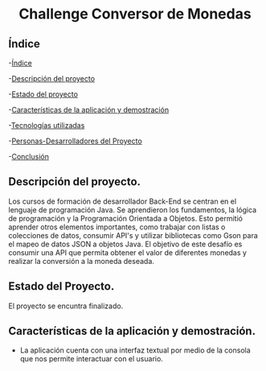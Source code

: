 <h1 align="center"> Challenge Conversor de Monedas </h1>

## Índice


-[Índice](#índice)

-[Descripción del proyecto](#descripción-del-proyecto)

-[Estado del proyecto](#Estado-del-proyecto)

-[Características de la aplicación y demostración](#Características-de-la-aplicación-y-demostración)

-[Tecnologías utilizadas](#tecnologías-utilizadas)

-[Personas-Desarrolladores del Proyecto](#personas-desarrolladores)

-[Conclusión](#conclusión)

## Descripción del proyecto.
Los cursos de formación de desarrollador Back-End se centran en el lenguaje de programación Java. Se aprendieron los fundamentos, la lógica de programación y la Programación Orientada a Objetos. Esto permitió aprender otros elementos importantes, como trabajar con listas o colecciones de datos, consumir API's y utilizar bibliotecas como Gson para el mapeo de datos JSON a objetos Java. El objetivo de este desafío es consumir una API que permita obtener el valor de diferentes monedas y realizar la conversión a la moneda deseada.

## Estado del Proyecto.
El proyecto se encuntra finalizado.

## Características de la aplicación y demostración. 
- La aplicación cuenta con una interfaz textual por medio de la consola que nos permite interactuar con el usuario. 

